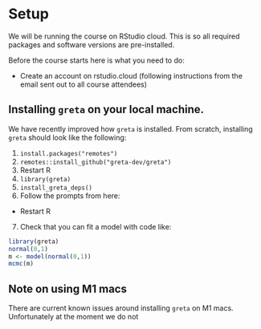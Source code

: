 # Setup

We will be running the course on RStudio cloud. This is so all required packages and software versions are pre-installed.

Before the course starts here is what you need to do:

- Create an account on rstudio.cloud (following instructions from the email sent out to all course attendees)

## Installing `greta` on your local machine.

We have recently improved how `greta` is installed. From scratch, installing `greta` should look
like the following:

1. `install.packages("remotes")`
2. `remotes::install_github("greta-dev/greta")`
3. Restart R
4. `library(greta)`
5. `install_greta_deps()`
6. Follow the prompts from here:
  - Restart R
7. Check that you can fit a model with code like:

```r
library(greta)
normal(0,1)
m <- model(normal(0,1))
mcmc(m)
```

## Note on using M1 macs

There are current known issues around installing `greta` on M1 macs. 
Unfortunately at the moment we do not 
